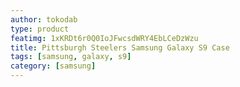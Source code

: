 ```yaml
---
author: tokodab
type: product
featimg: 1xKRDt6r0Q0IoJFwcsdWRY4EbLCeDzWzu
title: Pittsburgh Steelers Samsung Galaxy S9 Case
tags: [samsung, galaxy, s9]
category: [samsung]
---
```

